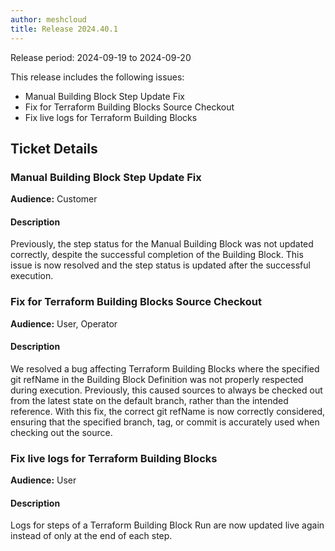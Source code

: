 ```yaml
---
author: meshcloud
title: Release 2024.40.1
---
```


Release period: 2024-09-19 to 2024-09-20

This release includes the following issues:
* Manual Building Block Step Update Fix
* Fix for Terraform Building Blocks Source Checkout
* Fix live logs for Terraform Building Blocks
<!--truncate-->

## Ticket Details
### Manual Building Block Step Update Fix
**Audience:** Customer


#### Description
Previously, the step status for the Manual Building Block was not updated correctly, despite the successful completion of the Building Block. This issue is now resolved and the step status is updated after the successful execution.

### Fix for Terraform Building Blocks Source Checkout
**Audience:** User, Operator


#### Description
We resolved a bug affecting Terraform Building Blocks where the specified git refName 
in the Building Block Definition was not properly respected during execution. 
Previously, this caused sources to always be checked out from the latest state on the default branch, 
rather than the intended reference. With this fix, the correct git refName is now correctly considered, 
ensuring that the specified branch, tag, or commit is accurately used when checking out the source.

### Fix live logs for Terraform Building Blocks
**Audience:** User


#### Description
Logs for steps of a Terraform Building Block Run are now updated
live again instead of only at the end of each step.

